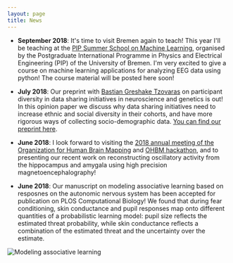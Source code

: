 ```yaml
---
layout: page
title: News
---
```


* **September 2018**: It's time to visit Bremen again to teach! This year I'll be teaching at the [PIP Summer School on Machine Learning](http://www.pip.uni-bremen.de/news/pip-summer-school-2018/), organised by the Postgraduate International Programme in Physics and Electrical Engineering (PIP) of the University of Bremen. I'm very excited to give a course on machine learning applications for analyzing EEG data using python! The course material will be posted here soon!

* **July 2018**: Our preprint with [Bastian Greshake Tzovaras](https://tzovar.as/) on participant diversity in data sharing initiatives in neuroscience and genetics is out! In this opinion paper we discuss why data sharing initiatives need to increase ethnic and social diversity in their cohorts, and have more rigorous ways of collecting socio-demographic data. [You can find our preprint here](https://peerj.com/preprints/27079/).

* **June 2018**: I look forward to visiting the [2018 annual meeting of the Organization for Human Brain Mapping](https://www.humanbrainmapping.org/i4a/pages/index.cfm?pageid=3821) and [OHBM hackathon](https://ohbm.github.io/hackathon2018/), and to presenting our recent work on reconstructing oscillatory activity from the hippocampus and amygala using high precision magnetoencephalography!

* **June 2018**: Our manuscript on modeling associative learning based on resposnes on the autonomic nervous system has been accepted for publication on PLOS Computational Biology! We found that during fear conditioning, skin conductance and pupil responses map onto different quantities of a probabilistic learning model: pupil size reflects the estimated threat probability, while skin conductance reflects a combination of the estimated threat and the uncertainty over the estimate.

![Modeling associative learning](https://raw.githubusercontent.com/aath0/aath0.github.io/master/assets/img/Fig3.jpg)
